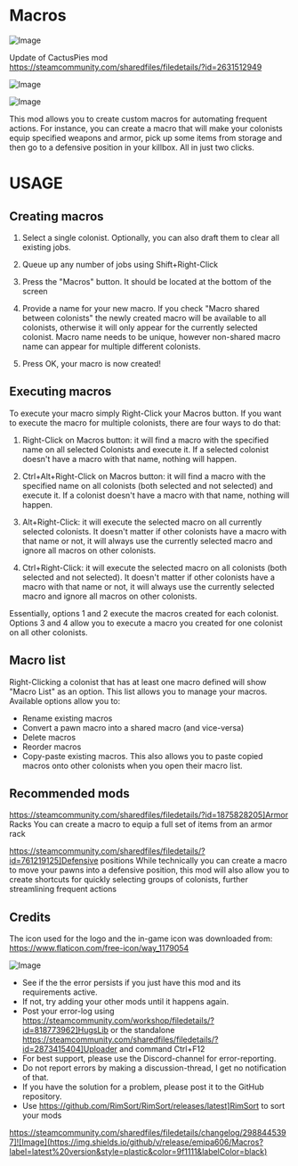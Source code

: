 # Macros

![Image](https://i.imgur.com/buuPQel.png)

Update of CactusPies mod https://steamcommunity.com/sharedfiles/filedetails/?id=2631512949

![Image](https://i.imgur.com/pufA0kM.png)

	
![Image](https://i.imgur.com/Z4GOv8H.png)

This mod allows you to create custom macros for automating frequent actions. For instance, you can create a macro that will make your colonists equip specified weapons and armor, pick up some items from storage and then go to a defensive position in your killbox.
All in just two clicks.

# USAGE


## Creating macros


1. Select a single colonist. Optionally, you can also draft them to clear all existing jobs.

2. Queue up any number of jobs using Shift+Right-Click

3. Press the "Macros" button. It should be located at the bottom of the screen

4. Provide a name for your new macro. If you check "Macro shared between colonists" the newly created macro will be available to all colonists, otherwise it will only appear for the currently selected colonist. Macro name needs to be unique, however non-shared macro name can appear for multiple different colonists.

5. Press OK, your macro is now created!

## Executing macros


To execute your macro simply Right-Click your Macros button. 
If you want to execute the macro for multiple colonists, there are four ways to do that:

1. Right-Click on Macros button: it will find a macro with the specified name on all selected Colonists and execute it. If a selected colonist doesn't have a macro with that name, nothing will happen.

2. Ctrl+Alt+Right-Click on Macros button: it will find a macro with the specified name on all colonists (both selected and not selected) and execute it. If a colonist doesn't have a macro with that name, nothing will happen. 

3. Alt+Right-Click: it will execute the selected macro on all currently selected colonists. It doesn't matter if other colonists have a macro with that name or not, it will always use the currently selected macro and ignore all macros on other colonists.

4. Ctrl+Right-Click: it will execute the selected macro on all colonists (both selected and not selected). It doesn't matter if other colonists have a macro with that name or not, it will always use the currently selected macro and ignore all macros on other colonists.

Essentially, options 1 and 2 execute the macros created for each colonist.
Options 3 and 4 allow you to execute a macro you created for one colonist on all other colonists.


## Macro list


Right-Clicking a colonist that has at least one macro defined will show "Macro List" as an option.
This list allows you to manage your macros. Available options allow you to:

- Rename existing macros
- Convert a pawn macro into a shared macro (and vice-versa)
- Delete macros
- Reorder macros
- Copy-paste existing macros. This also allows you to paste copied macros onto other colonists when you open their macro list.

## Recommended mods


https://steamcommunity.com/sharedfiles/filedetails/?id=1875828205]Armor Racks
You can create a macro to equip a full set of items from an armor rack

https://steamcommunity.com/sharedfiles/filedetails/?id=761219125]Defensive positions
While technically you can create a macro to move your pawns into a defensive position, this mod will also allow you to create shortcuts for quickly selecting groups of colonists, further streamlining frequent actions

## Credits

The icon used for the logo and the in-game icon was downloaded from:
https://www.flaticon.com/free-icon/way_1179054
  
![Image](https://i.imgur.com/PwoNOj4.png)



-  See if the the error persists if you just have this mod and its requirements active.
-  If not, try adding your other mods until it happens again.
-  Post your error-log using https://steamcommunity.com/workshop/filedetails/?id=818773962]HugsLib or the standalone https://steamcommunity.com/sharedfiles/filedetails/?id=2873415404]Uploader and command Ctrl+F12
-  For best support, please use the Discord-channel for error-reporting.
-  Do not report errors by making a discussion-thread, I get no notification of that.
-  If you have the solution for a problem, please post it to the GitHub repository.
-  Use https://github.com/RimSort/RimSort/releases/latest]RimSort to sort your mods



https://steamcommunity.com/sharedfiles/filedetails/changelog/2988445397]![Image](https://img.shields.io/github/v/release/emipa606/Macros?label=latest%20version&style=plastic&color=9f1111&labelColor=black)

